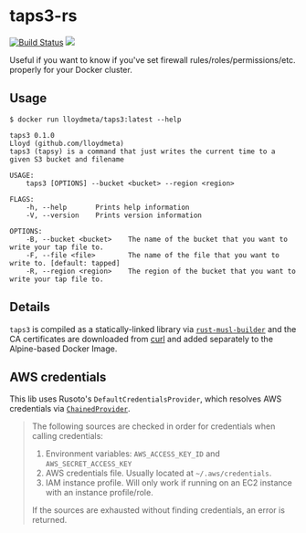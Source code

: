# taps3-rs

[![Build Status](https://travis-ci.org/lloydmeta/taps3-rs.svg?branch=master)](https://travis-ci.org/lloydmeta/taps3-rs) [![](https://images.microbadger.com/badges/image/lloydmeta/taps3.svg)](https://microbadger.com/images/lloydmeta/taps3 "TapS3 docker image details")


Useful if you want to know if you've set firewall rules/roles/permissions/etc. properly for your Docker cluster.

## Usage

`$ docker run lloydmeta/taps3:latest --help`

```
taps3 0.1.0
Lloyd (github.com/lloydmeta)
taps3 (tapsy) is a command that just writes the current time to a given S3 bucket and filename

USAGE:
    taps3 [OPTIONS] --bucket <bucket> --region <region>

FLAGS:
    -h, --help       Prints help information
    -V, --version    Prints version information

OPTIONS:
    -B, --bucket <bucket>    The name of the bucket that you want to write your tap file to.
    -F, --file <file>        The name of the file that you want to write to. [default: tapped]
    -R, --region <region>    The region of the bucket that you want to write your tap file to.
```

## Details

`taps3` is compiled as a statically-linked library via [`rust-musl-builder`](https://github.com/emk/rust-musl-builder)
and the CA certificates are downloaded from [curl](https://curl.haxx.se/docs/caextract.html) and added
separately to the Alpine-based Docker Image.

## AWS credentials

This lib uses Rusoto's `DefaultCredentialsProvider`, which resolves AWS credentials via [`ChainedProvider`](https://rusoto.github.io/rusoto/rusoto_core/struct.ChainProvider.html).

> The following sources are checked in order for credentials when calling credentials:
> 
>   1. Environment variables: `AWS_ACCESS_KEY_ID` and `AWS_SECRET_ACCESS_KEY`
>   2. AWS credentials file. Usually located at `~/.aws/credentials`.
>   3. IAM instance profile. Will only work if running on an EC2 instance with an instance profile/role.
>
> If the sources are exhausted without finding credentials, an error is returned.

